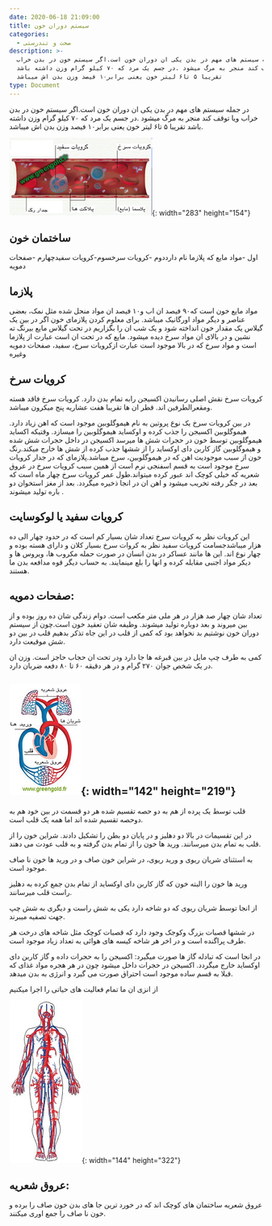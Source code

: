 ```yaml
---
date: 2020-06-18 21:09:00
title: سیستم دوران خون
categories:
  - صحت و تندرستی
description: >-
  در جمله سیستم های مهم در بدن یکی ان دوران خون است.اگر سیستم خون در بدن خراب
  ویا توقف کند منجر به مرگ میشود .در جسم یک مرد که ۷۰ کیلو گرام وزن داشته باشد
  تقریبا ۵ تا۶ لیتر خون یعنی برابر۱۰ فیصد وزن بدن اش میباشد
type: Document
---
```


در جمله سیستم های مهم در بدن یکی ان دوران خون است.اگر سیستم خون در بدن خراب ویا توقف کند منجر به مرگ میشود .در جسم یک مرد که ۷۰ کیلو گرام وزن داشته باشد تقریبا ۵ تا۶ لیتر خون یعنی برابر۱۰ فیصد وزن بدن اش میباشد.

![](/uploads/سیستم-دوران-خون.jpg){: width="283" height="154"}

## ساختمان خون

اول -مواد مایع که پلازما نام دارددوم -کرویات سرخسوم-کرویات سفیدچهارم -صفحات دمویه

## پلازما

مواد مایع خون است که۹۰ فیصد ان اب و۱۰ فیصد ان مواد منحل شده مثل نمک، بعضی عناصر و دیگر مواد اورگانیک میباشد. برای معلوم کردن پلازمای خون اگر در بین یک گیلاس یک مقدار خون انداخته شود و یک شب ان را بگزاریم در تحت گیلاس مایع بیرنگ ته نشین و در بالای ان مواد سرخ دیده میشود. مایع که در تحت ان است عبارت از پلازما است و مواد سرخ که در بالا موجود است عبارت ازکرویات سرخ، سفید، صفحات دمویه وغیره

## کرویات سرخ

کرویات سرخ نقش اصلی رسانیدن اکسیجن رابه تمام بدن دارد. کرویات سرخ فاقد هسته ومقعرالطرفین اند. قطر ان ها تقریبا هفت عشاریه پنج میکرون میباشد.

در بین کرویات سرخ یک نوع پروتین به نام هیموگلوبین موجود است که اهن زیاد دارد. هیموگلوبین اکسیجن را جذب کرده و اوکساید هیموگلوبین را میسازد. وقتیکه اکساید هیموگلوبین توسط خون در حجرات شش ها میرسد اکسیجن در داخل حجرات شش شده و هیموگلوبین گاز کاربن دای اوکساید را از ششها جذب کرده از شش ها خارج میکند.رنگ خون از سبب موجودیت اهن که در هیموگلوبین، سرخ میباشد.پلازمای که در جدار کرویات سرخ موجود است به قسم اسفنجی نرم است از همین سبب کرویات سرخ در عروق شعریه که خیلی کوچک اند عبور کرده میتواند.طول عمر کرویات سرخ چهار ماه است که بعد در جگر رفته تخریب میشود و اهن ان در انجا ذخیره میگردد. بعد از مغز استخوان دو باره تولید میشوند .

## کرویات سفید یا لوکوسایت

این کرویات نظر به کرویات سرخ تعداد شان بسیار کم است که در حدود چهار الی ده هزار میباشدجسامت کرویات سفید نظر به کروات سرخ بسیار کلان و دارای هسته بوده و چهار نوع اند. این ها مانند عساکر در بدن انسان در صورت حمله مکروب ها، ویروس ها و دیکر مواد اجنبی مقابله کرده و انها را بلع مینمایند. به حساب دیگر قوه مدافعه بدن ما هستند.

## صفحات دمویه:

تعداد شان چهار صد هزار در هر ملی متر مکعب است. دوام زندگی شان ده روز بوده و از بین میروند و بعد دوباره تولید میشوند. وظیفه شان تعقید خون است.چون از سیستم دوران خون نوشتیم بد نخواهد بود که کمی از قلب در این جاه تذکر بدهیم قلب در بین دو شش موقیعت دارد.

کمی به طرف چپ مایل در بین قبرغه ها جا دارد ودر تحت ان حجاب حاجز است. وزن ان در یک شخص جوان ۲۷۰ گرام و در هر دقیقه ۶۰ تا ۸۰ دفعه ضربان دارد.

## ![](/uploads/سیستم-دوران-خون-tقلب.jpg){: width="142" height="219"}

قلب توسط یک پرده از هم به دو حصه تقسیم شده هر دو قسمت در بین خود هم به دوحصه تقسیم شده اند اما همه یک قلب است.

در این تقسیمات در بالا دو دهلیز و در پایان دو بطن را تشکیل دادند. شراین خون را از قلب به تمام بدن میرسانند. ورید ها خون را از تمام بدن گرفته و به قلب عودت می دهند.

به استثنای شریان ریوی و ورید ریوی، در شراین خون صاف و در ورید ها خون نا صاف موجود است.

ورید ها خون را البته خون که گاز کاربن دای اوکساید از تمام بدن جمع کرده به دهلیز راست قلب میرسانند.

از انجا توسط شریان ریوی که دو شاخه دارد یکی به شش راست و دیگری به شش چپ جهت تصفیه میبرند.

در ششها قصبات بزرگ وکوجک وجود دارد که قصبات کوچک مثل شاخه های درخت هر طرف پراگنده است و در اخر هر شاخه کیسه های هوائی به تعداد زیاد موجود است.

در انجا است که تبادله گاز ها صورت میگیرد: اکسیجن را به حجرات داده و گاز کاربن دای اوکساید خارج میگردد. اکسیجن در حجرات داخل میشود چون در هر هجره مواد غذای که قبلا به قسم ساده موجود است احتراق صورت می گیرد و انرژی به بدن میدهد.

از انزی ان ما تمام فعالیت های حیاتی را اجرا میکنیم

![](/uploads/سیستم-دوران-خون-جریان-خون.jpg){: width="144" height="322"}

## عروق شعریه:

عروق شعریه ساختمان های کوچک اند که در خورد ترین جا های بدن خون صاف را برده و خون نا صاف را جمع اوری میکنند.